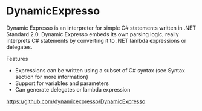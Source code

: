 # DynamicExpresso


Dynamic Expresso is an interpreter for simple C# statements written in .NET Standard 2.0. Dynamic Expresso embeds its own parsing logic, really interprets C# statements by converting it to .NET lambda expressions or delegates.


Features
- Expressions can be written using a subset of C# syntax (see Syntax section for more information)
- Support for variables and parameters
- Can generate delegates or lambda expression


https://github.com/dynamicexpresso/DynamicExpresso
